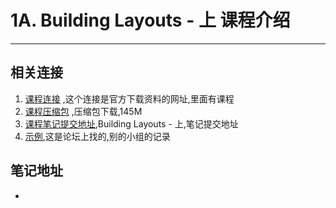 # 1A. Building Layouts - 上 课程介绍

---
##  相关连接

  1.  [课程连接](<http://www.studyjamscn.com/thread-25-1-1.html>) ,这个连接是官方下载资料的网址,里面有课程
  2.  [课程压缩包](http://7xry3e.com2.z0.glb.qiniucdn.com/studyjams/udacity/2016/1A.BuildingLayouts.zip) ,压缩包下载,145M
  3.  [课程笔记提交地址](http://www.studyjamscn.com/forum-168-1.html),Building Layouts - 上,笔记提交地址
  4.  [示例](http://www.studyjamscn.com/thread-1173-1-1.html),这是论坛上找的,别的小组的记录

##  笔记地址
  *
